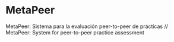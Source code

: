 # MetaPeer
MetaPeer: Sistema para la evaluación peer-to-peer de prácticas // MetaPeer: System for peer-to-peer practice assessment
